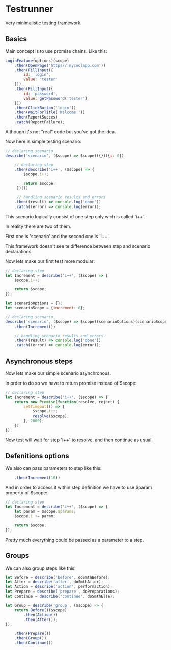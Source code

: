 # Testrunner

Very minimalistic testing framework.

## Basics

Main concept is to use promise chains. Like this:

``` javascript
LoginFeature(options)(scope)
    .then(OpenPage('https//:mycoolapp.com'))
    .then(FillInput({
        id: 'login',
        value: 'tester'
    }))
    .then(FillInput({
        id: 'password',
        value: getPassword('tester')
    }))
    .then(ClickButton('login'))
    .then(WaitForTitle('Welcome!'))
    .then(ReportSucces)
    .catch(ReportFailure);
```

Although it's not "real" code but you've got the idea.


Now here is simple testing scenario:

``` javascript
// declaring scenario
describe('scenario', ($scope) => $scope)({})({i: 0})

    // declaring step
    .then(describe('i++', ($scope) => {
        $scope.i++;

        return $scope;
     })())

     // handling scenario results and errors
    .then((result) => console.log('done'))
    .catch((error) => console.log(error));

```

This scenario logically consist of one step only wich is called 'i++'.

In reality there are two of them.

First one is 'scenario' and the second one is 'i++'.

This framework doesn't see te difference between step and scenario declarations.



Now lets make our first test more modular:

``` javascript
// declaring step
let Increment = describe('i++', ($scope) => {  
    $scope.i++;

    return $scope;
});

let scenarioOptions = {};
let scenarioScope = {increment: 0};

// declaring scenario
describe('scenario', ($scope) => $scope)(scenarioOptions)(scenarioScope)
    .then(Increment())

    // handling scenario results and errors
    .then((result) => console.log('done'))
    .catch((error) => console.log(error));
```

## Asynchronous steps

Now lets make our simple scenario asynchronous.

In order to do so we have to return promise instead of $scope:

``` javascript
// declaring step
let Increment = describe('i++', ($scope) => {  
    return new Promise(function(resolve, reject) {
        setTimeout(() => {
            $scope.i++;
            resolve($scope);
        }, 2000);
    });
});
```

Now test will wait for step 'i++' to resolve, and then continue as usual.

## Defenitions options

We also can pass parameters to step like this:

``` javascript
    .then(Increment(10))
```

And in order to access it within step definition we have to use $param property of $scope:

``` javascript
// declaring step
let Increment = describe('i++', ($scope) => {  
    let param = $scope.$params;
    $scope.i += param;

    return $scope;
});
```

Pretty much everything could be passed as a parameter to a step.

## Groups

We can also group steps like this:

``` javascript
let Before = describe('before', doSmthBefore);
let After = describe('after', doSmthAfter);
let Action = describe('action', performaction);
let Prepare = describe('prepare', doPreparations);
let Continue = describe('continue', doSmthElse);

let Group = describe('group', ($scope) => {
    return Before()($scope)
        .then(Action())
        .then(After());
});
```

``` javascript
    .then(Prepare())
    .then(Group())
    .then(Continue())
```
